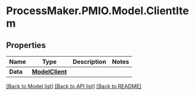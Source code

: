 # ProcessMaker.PMIO.Model.ClientItem
## Properties

Name | Type | Description | Notes
------------ | ------------- | ------------- | -------------
**Data** | [**ModelClient**](ModelClient.md) |  | 

[[Back to Model list]](../README.md#documentation-for-models) [[Back to API list]](../README.md#documentation-for-api-endpoints) [[Back to README]](../README.md)

